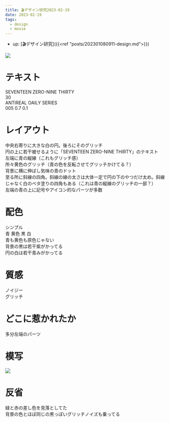 ```yaml
---
title: 🎬デザイン研究2023-02-19
date: 2023-02-19
tags:
  - design
  - movie
---
```


- up: [🎬デザイン研究]({{<ref "posts/202301080911-design.md">}})

![](https://www.alinco.shop/wp-content/uploads/2023/02/0162649b287dd70da32ff916aa7deac4.jpg)  

# テキスト
SEVENTEEN ZERO-NINE THIRTY  
30  
ANTIREAL OAILY SERIES  
005
0.7
0.1

# レイアウト
中央右寄りに大きな白の円。後ろにそのグリッチ  
円の上に若干被せるように「SEVENTEEN ZERO-NINE THIRTY」のテキスト  
左端に青の縦線（これもグリッチ感）  
所々黄色のグリッチ（青の色を反転させてグリッチかけてる？）  
背景に横に伸ばし気味の青のドット  
至る所に斜線の四角。斜線の線の太さは大体一定で円の下のやつだけ太め。斜線じゃなく白のベタ塗りの四角もある（これは青の縦線のグリッチの一部？）  
左端の青の上に記号やアイコン的なパーツが多数  

# 配色
シンプル  
青 黄色 黒 白  
青も黄色も原色じゃない  
背景の黒は若干紫がかってる  
円の白は若干青みがかってる  

# 質感
ノイジー  
グリッチ  

# どこに惹かれたか
多分左端のパーツ

# 模写
![](https://www.alinco.shop/wp-content/uploads/2023/02/2023-02-19-1.png)  

# 反省
緑と赤の差し色を見落としてた  
背景の色とほぼ同じの黒っぽいグリッチノイズも乗ってる